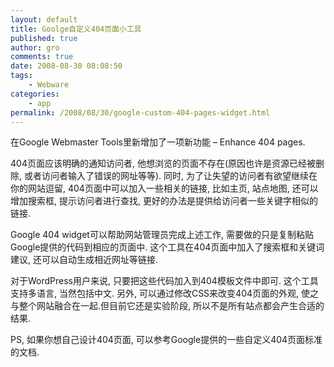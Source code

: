 ```yaml
---
layout: default
title: Goolge自定义404页面小工具
published: true
author: gro
comments: true
date: 2008-08-30 08:08:50
tags:
    - Webware
categories:
    - app
permalink: /2008/08/30/google-custom-404-pages-widget.html
---
```

在Google Webmaster Tools里新增加了一项新功能 &#8211; Enhance 404 pages.

404页面应该明确的通知访问者, 他想浏览的页面不存在(原因也许是资源已经被删除, 或者访问者输入了错误的网址等等). 同时, 为了让失望的访问者有欲望继续在你的网站逗留, 404页面中可以加入一些相关的链接, 比如主页, 站点地图, 还可以增加搜索框, 提示访问者进行查找, 更好的办法是提供给访问者一些关键字相似的链接.

Google 404 widget可以帮助网站管理员完成上述工作, 需要做的只是复制粘贴Google提供的代码到相应的页面中. 这个工具在404页面中加入了搜索框和关键词建议, 还可以自动生成相近网址等链接.



对于WordPress用户来说, 只要把这些代码加入到404模板文件中即可. 这个工具支持多语言, 当然包括中文. 另外, 可以通过修改CSS来改变404页面的外观, 使之与整个网站融合在一起.但目前它还是实验阶段, 所以不是所有站点都会产生合适的结果.

PS, 如果你想自己设计404页面, 可以参考Google提供的一些自定义404页面标准的文档.
